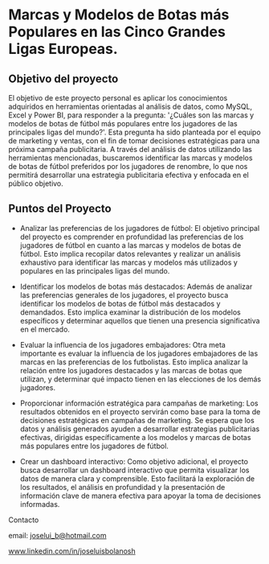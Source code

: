 # Marcas y Modelos de Botas más Populares en las Cinco Grandes Ligas Europeas.

## Objetivo del proyecto  
El objetivo de este proyecto personal es aplicar los conocimientos adquiridos en herramientas orientadas al análisis de datos, como MySQL, Excel y Power BI, para responder a la pregunta: '¿Cuáles son las marcas y modelos de botas de fútbol más populares entre los jugadores de las principales ligas del mundo?'. Esta pregunta ha sido planteada por el equipo de marketing y ventas, con el fin de tomar decisiones estratégicas para una próxima campaña publicitaria. A través del análisis de datos utilizando las herramientas mencionadas, buscaremos identificar las marcas y modelos de botas de fútbol preferidos por los jugadores de renombre, lo que nos permitirá desarrollar una estrategia publicitaria efectiva y enfocada en el público objetivo.


## Puntos del Proyecto
- Analizar las preferencias de los jugadores de fútbol: El objetivo principal del proyecto es comprender en profundidad las preferencias de los jugadores de fútbol en cuanto a las marcas y modelos de botas de fútbol. Esto implica recopilar datos relevantes y realizar un análisis exhaustivo para identificar las marcas y modelos más utilizados y populares en las principales ligas del mundo.

- Identificar los modelos de botas más destacados: Además de analizar las preferencias generales de los jugadores, el proyecto busca identificar los modelos de botas de fútbol más destacados y demandados. Esto implica examinar la distribución de los modelos específicos y determinar aquellos que tienen una presencia significativa en el mercado.

- Evaluar la influencia de los jugadores embajadores: Otra meta importante es evaluar la influencia de los jugadores embajadores de las marcas en las preferencias de los futbolistas. Esto implica analizar la relación entre los jugadores destacados y las marcas de botas que utilizan, y determinar qué impacto tienen en las elecciones de los demás jugadores.

- Proporcionar información estratégica para campañas de marketing: Los resultados obtenidos en el proyecto servirán como base para la toma de decisiones estratégicas en campañas de marketing. Se espera que los datos y análisis generados ayuden a desarrollar estrategias publicitarias efectivas, dirigidas específicamente a los modelos y marcas de botas más populares entre los jugadores de fútbol.

- Crear un dashboard interactivo: Como objetivo adicional, el proyecto busca desarrollar un dashboard interactivo que permita visualizar los datos de manera clara y comprensible. Esto facilitará la exploración de los resultados, el análisis en profundidad y la presentación de información clave de manera efectiva para apoyar la toma de decisiones informadas.

Contacto

email: joselui_b@hotmail.com

www.linkedin.com/in/joseluisbolanosh
